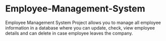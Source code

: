 # Employee-Management-System
Employee Management System  Project allows you to manage all employee information in a database where you can update, check, view employee details and can delete in case employee leaves the company.
